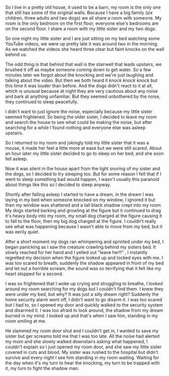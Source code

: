 So I live in a pretty old house, it used to be a barn, my room is the only one that still has some of the original walls. Because I have a big family (six children, three adults and two dogs) we all share a room with someone. My room is the only bedroom on the first floor, everyone else's bedrooms are on the second floor. I share a room with my little sister and my two dogs. 

So one night my little sister and I are just sitting on my bed watching some YouTube videos, we were up pretty late it was around two in the morning. As we watched the videos she heard three clear but faint knocks on the wall behind us.

 The odd thing is that behind that wall is the stairwell that leads upstairs, we brushed it off as maybe someone coming down to get water. So a few minutes later we forgot about the knocking and we're just laughing and talking about the video. But then we both heard it *knock* *knock* *knock* but this time it was louder than before. And the dogs didn't react to it at all, which is unusual because at night they are very cautious about any noise and bark at anything unfamiliar. But they seemed unbothered by the noise, they continued to sleep peacefully.

 I didn't want to just ignore the noise, especially because my little sister seemed frightened. So being the older sister, I decided to leave my room and search the house to see what could be making the noise, but after searching for a while I found nothing and everyone else was asleep upstairs. 

So I returned to my room and jokingly told my little sister that it was a mouse, it made her feel a little more at ease but we were still scared. About an hour later my little sister decided to go to sleep on her bed, and she soon fell asleep. 

Now it was silent in the house apart from the light snoring of my sister and the dogs, so I decided to try sleeping too. But for some reason I felt that if I went to sleep something bad would happen, I wasn't usually this paranoid about things like this so I decided to sleep anyway.

 Shortly after falling asleep I started to have a dream, in the dream I was laying in my bed when someone knocked on my window, I ignored it but then my window was shattered and a tall black shadow crept into my room. My dogs started barking and growling at the figure but it continued to drag it's heavy body into my room, my small dog charged at the figure causing it to fall to the floor, then my big dog charged at the figure. I couldn't really see what was happening because I wasn't able to move from my bed, but it was eerily quiet. 

After a short moment my dogs ran whimpering and sprinted under my bed, I began panicking as I saw the creature crawling behind my sisters bed. It slowly reached for her hand and I yelled out "leave her!!" , I instantly regretted my decision when the figure looked up and locked eyes with me. I was too scared to breath, suddenly the shadow appeared in front of my bed and let out a horrible scream, the sound was so terrifying that it felt like my heart stopped for a second. 

I was so frightened that I woke up crying and struggling to breathe, I looked around my room searching for my dogs but I couldn't find them. I knew they were under my bed, but why? It was just a silly dream right? Suddenly the home security alarm went off, I didn't want to go disarm it. I was too scared but I had to, so I opened my door and quickly walked to the security system and disarmed it. I was too afraid to look around, the shadow from my dream burned in my mind. I looked up and that's when I saw him, standing in my room smiling at me. 

He slammed my room door shut and I couldn't get in, I wanted to save my sister but ger screams told me that I was too late. All the noise had alerted my mom and she slowly walked downstairs asking what happened, I couldn't explain so I just opened my room door, and she saw my little sister covered in cuts and blood. My sister was rushed to the hospital but didn't survive and every night I see him standing in my room waiting. Waiting for the day when it's my turn to hear the knocking, my turn to be trapped with it, my turn to fight the shadow man.